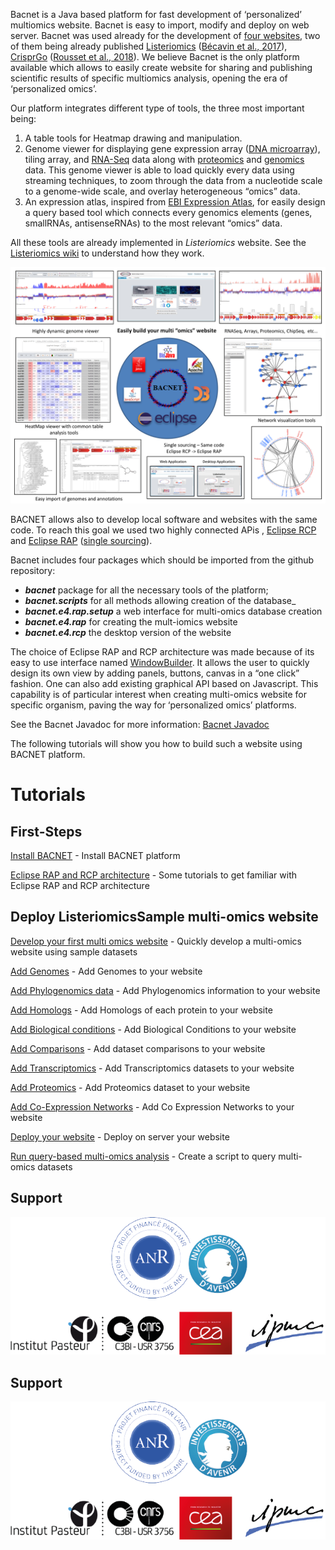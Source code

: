 Bacnet is a Java based platform for fast development of ‘personalized’ multiomics website. Bacnet is easy to import, modify and deploy on web server. Bacnet was used already for the development of [four websites](http://www.genomique.info:10080/Bacnet/), two of them being already published [Listeriomics](https://listeriomics.pasteur.fr/Listeriomics/#bacnet.Listeria) ([Bécavin et al., 2017](https://msystems.asm.org/content/2/2/e00186-16)), [CrisprGo](http://hub13.hosting.pasteur.fr:8080/CRISPRBrowser/) ([Rousset et al., 2018](https://journals.plos.org/plosgenetics/article?id=10.1371/journal.pgen.1007749)). We believe Bacnet is the only platform available which allows to easily create website for sharing and publishing scientific results of specific multiomics analysis, opening the era of ‘personalized omics’.

Our platform integrates different type of tools, the three most important being: 
1.  A table tools for Heatmap drawing and manipulation. 
2.  Genome viewer for displaying gene expression array (<a rel="nofollow" class="external text" href="http://en.wikipedia.org/wiki/DNA_microarray">DNA microarray</a>), tiling array, and <a rel="nofollow" class="external text" href="http://en.wikipedia.org/wiki/RNA-Seq">RNA-Seq</a> data along with <a rel="nofollow" class="external text" href="http://en.wikipedia.org/wiki/Proteomics">proteomics</a> and <a rel="nofollow" class="external text" href="http://en.wikipedia.org/wiki/Genomics">genomics</a> data. This genome viewer is able to load quickly every data using streaming techniques, to zoom through the data from a nucleotide scale to a genome-wide scale, and overlay heterogeneous “omics” data.  
3.  An expression atlas, inspired from <a rel="nofollow" class="external text" href="http://www.ebi.ac.uk/gxa/">EBI Expression Atlas</a>, for easily design a query based tool which connects every genomics elements (genes, smallRNAs, antisenseRNAs) to the most relevant “omics” data.

All these tools are already implemented in _Listeriomics_ website. See the [Listeriomics wiki](https://listeriomics.pasteur.fr/WikiListeriomics/index.php/Summary) to understand how they work.

![Bacnet Ad](https://github.com/becavin-lab/bacnet/blob/master/wiki/BACNET%20Ad.png)

BACNET allows also to develop local software and websites with the same code. To reach this goal we used two highly connected APis , <a rel="nofollow" class="external text" href="http://wiki.eclipse.org/index.php/Rich_Client_Platform">Eclipse RCP</a> and <a rel="nofollow" class="external text" href="http://eclipse.org/rap/">Eclipse RAP</a> (<a rel="nofollow" class="external text" href="http://fr.slideshare.net/caniszczyk/single-sourcing-rcp-and-rap">single sourcing</a>).


Bacnet includes four packages which should be imported from the github repository: 
* _**bacnet**_ package for all the necessary tools of the platform; 
* _**bacnet.scripts**_ for all methods allowing creation of the database_
* _**bacnet.e4.rap.setup**_ a web interface for multi-omics database creation
* _**bacnet.e4.rap**_ for creating the mult-iomics website
* _**bacnet.e4.rcp**_ the desktop version of the website


The choice of Eclipse RAP and RCP architecture was made because of its easy to use interface named [WindowBuilder](https://www.eclipse.org/windowbuilder/). It allows the user to quickly design its own view by adding panels, buttons, canvas in a “one click” fashion. One can also add existing graphical API based on Javascript. This capability is of particular interest when creating multi-omics website for specific organism, paving the way for ‘personalized omics’ platforms.

See the Bacnet Javadoc for more information: [Bacnet Javadoc](https://becavin-lab.github.io/bacnet/index.html)

The following tutorials will show you how to build such a website using BACNET platform.


# Tutorials

## First-Steps

[Install BACNET](https://github.com/becavin-lab/bacnet/wiki/Install-bacnet) - Install BACNET platform

[Eclipse RAP and RCP architecture](https://github.com/becavin-lab/bacnet/wiki/Eclipse-RAP-and-RCP-architecture) - Some tutorials to get familiar with Eclipse RAP and RCP architecture

## Deploy ListeriomicsSample multi-omics website

[Develop your first multi omics website](https://github.com/becavin-lab/bacnet/wiki/Develop-your-first-multi-omics-website) - Quickly develop a multi-omics website using sample datasets

[Add Genomes](https://github.com/becavin-lab/bacnet/wiki/Add-Genomes) - Add Genomes to your website

[Add Phylogenomics data](https://github.com/becavin-lab/bacnet/wiki/Add-Phylogenomics-data) - Add Phylogenomics information to your website

[Add Homologs](https://github.com/becavin-lab/bacnet/wiki/Add-Homologs) - Add Homologs of each protein to your website

[Add Biological conditions](https://github.com/becavin-lab/bacnet/wiki/Add-Biological-conditions) - Add Biological Conditions to your website

[Add Comparisons](https://github.com/becavin-lab/bacnet/wiki/Add-Comparisons) - Add dataset comparisons to your website

[Add Transcriptomics](https://github.com/becavin-lab/bacnet/wiki/Add-Transcriptomics) - Add Transcriptomics datasets to your website

[Add Proteomics](https://github.com/becavin-lab/bacnet/wiki/Add-Proteomics) - Add Proteomics dataset to your website

[Add Co-Expression Networks](https://github.com/becavin-lab/bacnet/wiki/Add-Co-Expression-Networks) - Add Co Expression Networks to your website

[Deploy your website](https://github.com/becavin-lab/bacnet/wiki/Deploy-multi-omics-website) - Deploy on server your website

[Run query-based multi-omics analysis](https://github.com/becavin-lab/bacnet/wiki/Query-based-tools-in-BACNET) - Create a script to query multi-omics datasets


## Support

![Bacnet Ad](https://github.com/becavin-lab/bacnet/blob/master/wiki/logos.png)

## Support

![Bacnet Ad](https://github.com/becavin-lab/bacnet/blob/master/wiki/logos.png)
